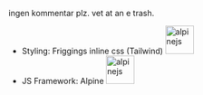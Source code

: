ingen kommentar plz. vet at an e trash. 


- Styling: Friggings inline css (Tailwind) <img src="https://upload.wikimedia.org/wikipedia/commons/thumb/d/d5/Tailwind_CSS_Logo.svg/1024px-Tailwind_CSS_Logo.svg.png" alt="alpinejs" width="50" height="50">
- JS Framework: Alpine <img src="https://alpinejs.dev/alpine_long.svg" alt="alpinejs" width="50" height="50">